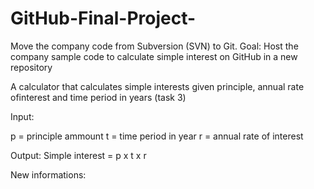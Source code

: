 # GitHub-Final-Project-
Move the company code from Subversion (SVN) to Git. Goal: Host the company sample code to calculate simple interest on GitHub in a new repository

A calculator that calculates simple interests given principle, annual rate ofinterest and time period in years (task 3)

Input:

  p = principle ammount 
  t = time period in year 
  r = annual rate of interest

Output: Simple interest = p x t x r

New informations:

